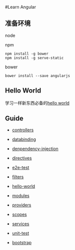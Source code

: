 #Learn Angular

## 准备环境
node

npm

	npm install -g bower
    npm install -g serve-static
    
bower
 
    bower install --save angularjs


## Hello World
学习一样新东西必备的[hello world](http://127.0.0.1:8080/hello-world/hello.html)

## Guide

* [controllers](controllers/README.md)

* [databinding](databinding/README.md)

* [denpendency-injection](denpendency-injection/README.md)

* [directives](directives/README.md)

* [e2e-test](e2e-test/README.md)

* [filters](filters/README.md)

* [hello-world](hello-world/README.md)

* [modules](modules/README.md)

* [providers](providers/README.md)

* [scopes](scopes/README.md)

* [services](services/README.md)

* [unit-test](unit-test/README.md)

* [bootstrap](bootstrap/README.md)


